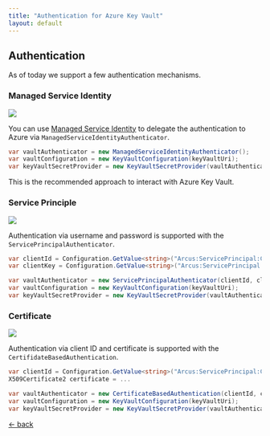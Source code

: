 ```yaml
---
title: "Authentication for Azure Key Vault"
layout: default
---
```


## Authentication

As of today we support a few  authentication mechanisms.

### Managed Service Identity

![](https://img.shields.io/badge/Available%20starting-v0.1-green?link=https://github.com/arcus-azure/arcus.security/releases/tag/v0.1.0)

You can use [Managed Service Identity](https://docs.microsoft.com/en-us/azure/active-directory/managed-identities-azure-resources/overview) to delegate the authentication to Azure via `ManagedServiceIdentityAuthenticator`.

```csharp
var vaultAuthenticator = new ManagedServiceIdentityAuthenticator();
var vaultConfiguration = new KeyVaultConfiguration(keyVaultUri);
var keyVaultSecretProvider = new KeyVaultSecretProvider(vaultAuthenticator, vaultConfiguration);
```

This is the recommended approach to interact with Azure Key Vault.

### Service Principle

![](https://img.shields.io/badge/Available%20starting-v0.1-green?link=https://github.com/arcus-azure/arcus.security/releases/tag/v0.1.0)

Authentication via username and password is supported with the `ServicePrincipalAuthenticator`.

```csharp
var clientId = Configuration.GetValue<string>("Arcus:ServicePrincipal:ClientId");
var clientKey = Configuration.GetValue<string>("Arcus:ServicePrincipal:AccessKey");

var vaultAuthenticator = new ServicePrincipalAuthenticator(clientId, clientKey);
var vaultConfiguration = new KeyVaultConfiguration(keyVaultUri);
var keyVaultSecretProvider = new KeyVaultSecretProvider(vaultAuthenticator, vaultConfiguration);
```

### Certificate

![](https://img.shields.io/badge/Available%20starting-v0.2-green?link=https://github.com/arcus-azure/arcus.security/releases/tag/v0.2.0)

Authentication via client ID and certificate is supported with the `CertifidateBasedAuthentication`.

```csharp
var clientId = Configuration.GetValue<string>("Arcus:ServicePrincipal:ClientId");
X509Certificate2 certificate = ...

var vaultAuthenticator = new CertificateBasedAuthentication(clientId, certificate);
var vaultConfiguration = new KeyVaultConfiguration(keyVaultUri);
var keyVaultSecretProvider = new KeyVaultSecretProvider(vaultAuthenticator, vaultConfiguration);
```

[&larr; back](/)